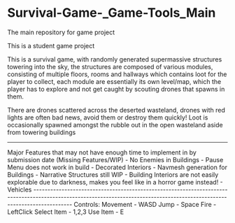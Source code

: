 # Survival-Game-_Game-Tools_Main
The main repository for game project


This is a student game project

This is a survival game, with randomly generated supermassive structures towering into the sky, the structures are composed of various
modules, consisting of multiple floors, rooms and hallways which contains loot for the player to collect, each module are essentially its
own level/map, which the player has to explore and not get caught by scouting drones that spawns in them.

There are drones scattered across the deserted wasteland, drones with red lights are often bad news, avoid them or destroy them quickly!
Loot is occasionally spawned amongst the rubble out in the open wasteland aside from towering buildings

---------------------------------------------------------------------------------------------------------------------------
<NOW IN PLAYABLE STATE>
  Major Features that may not have enough time to implement in by submission date
  (Missing Features/WIP)
  - No Enemies in Buildings
  - Pause Menu does not work in build
  - Decorated Interiors
  - Navmesh generation for Buildings
  - Narrative Structures still WIP
  - Building Interiors are not easily explorable due to darkness, makes you feel like in a horror game instead!
  - Vehicles
 --------------------------------------------------------------------------------------------------------------------------------------------------------------------------                                                                                                                                           
Controls:
Movement - WASD
Jump - Space
Fire - LeftClick
Select Item - 1,2,3
Use Item - E
